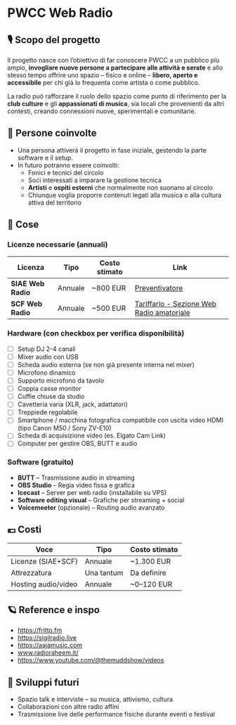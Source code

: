 # PWCC Web Radio

## 🎙️ Scopo del progetto

Il progetto nasce con l’obiettivo di far conoscere PWCC a un pubblico più ampio, **invogliare nuove persone a partecipare alle attività e serate** e allo stesso tempo offrire uno spazio – fisico e online – **libero, aperto e accessibile** per chi già lo frequenta come artista o come pubblico.

La radio può rafforzare il ruolo dello spazio come punto di riferimento per la **club culture** e gli **appassionati di musica**, sia locali che provenienti da altri contesti, creando connessioni nuove, sperimentali e comunitarie.

## 👤 Persone coinvolte

- Una persona attiverà il progetto in fase iniziale, gestendo la parte software e il setup.
- In futuro potranno essere coinvolti:
  - Fonici e tecnici del circolo
  - Soci interessati a imparare la gestione tecnica
  - **Artisti** e **ospiti esterni** che normalmente non suonano al circolo
  - Chiunque voglia proporre contenuti legati alla musica o alla cultura attiva del territorio

## 🧱 Cose

### Licenze necessarie (annuali)

| Licenza               | Tipo      | Costo stimato  |                                                     Link                                                                 |
|-----------------------|-----------|----------------|--------------------------------------------------------------------------------------------------------------------------|
| **SIAE Web Radio**    | Annuale   | ~800 EUR       |  [Preventivatore](https://servizionline.siae.it/it/sol_goal/public)                                                      |
| **SCF Web Radio**     | Annuale   | ~500 EUR       |  [Tariffario - Sezione Web Radio amatoriale](https://www.scfitalia.it/kdocs/2118539/tariffario_scf_broad_e_web_2024.pdf) |

### Hardware (con checkbox per verifica disponibilità)

- [ ] Setup DJ 2-4 canali
- [ ] Mixer audio con USB
- [ ] Scheda audio esterna (se non già presente interna nel mixer)
- [ ] Microfono dinamico
- [ ] Supporto microfono da tavolo
- [ ] Coppia casse monitor
- [ ] Cuffie chiuse da studio
- [ ] Cavetteria varia (XLR, jack, adattatori)  
- [ ] Treppiede regolabile
- [ ] Smartphone / macchina fotografica compatibile con uscita video HDMI (tipo Canon M50 / Sony ZV-E10)  
- [ ] Scheda di acquisizione video (es. Elgato Cam Link)  
- [ ] Computer per gestire OBS, BUTT e audio  

### Software (gratuito)

- **BUTT** – Trasmissione audio in streaming  
- **OBS Studio** – Regia video fissa e grafica  
- **Icecast** – Server per web radio (installabile su VPS)  
- **Software editing visual** – Grafiche per streaming + social
- **Voicemeeter** (opzionale) – Routing audio avanzato  

## 💶 Costi

| Voce                  | Tipo       | Costo stimato   |
|-----------------------|------------|------------------|
| Licenze (SIAE+SCF)    | Annuale    | ~1.300 EUR       |
| Attrezzatura          | Una tantum | Da definire      |
| Hosting audio/video   | Annuale    | ~0–120 EUR       |

## 🪐 Reference e inspo

- https://fritto.fm
- https://sigilradio.live
- https://aajamusic.com
- www.radioraheem.it/
- https://www.youtube.com/@themuddshow/videos


## 🔄 Sviluppi futuri

- Spazio talk e interviste – su musica, attivismo, cultura  
- Collaborazioni con altre radio affini  
- Trasmissione live delle performance fisiche durante eventi o festival
